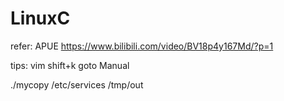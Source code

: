 # LinuxC

refer:
APUE 
<https://www.bilibili.com/video/BV18p4y167Md/?p=1>


tips:
vim shift+k goto Manual

./mycopy /etc/services /tmp/out

